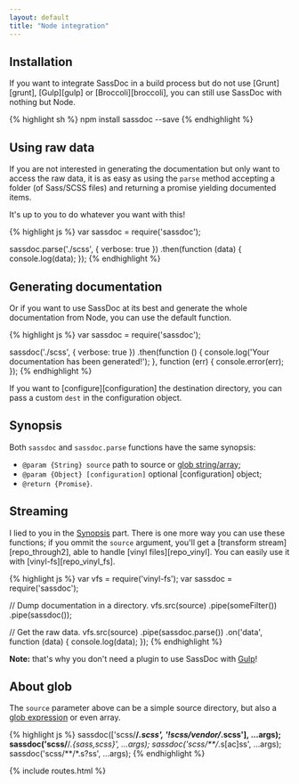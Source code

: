 ```yaml
---
layout: default
title: "Node integration"
---
```



## Installation

If you want to integrate SassDoc in a build process but do not use [Grunt][grunt], [Gulp][gulp] or [Broccoli][broccoli], you can still use SassDoc with nothing but Node.

{% highlight sh %}
npm install sassdoc --save
{% endhighlight %}

## Using raw data

If you are not interested in generating the documentation but only want to access the raw data, it is as easy as using the `parse` method accepting a folder (of Sass/SCSS files) and returning a promise yielding documented items.

It's up to you to do whatever you want with this!

{% highlight js %}
var sassdoc = require('sassdoc');

sassdoc.parse('./scss', { verbose: true })
  .then(function (data) {
    console.log(data);
  });
{% endhighlight %}

## Generating documentation

Or if you want to use SassDoc at its best and generate the whole documentation from Node, you can use the default function.

{% highlight js %}
var sassdoc = require('sassdoc');

sassdoc('./scss', { verbose: true })
  .then(function () {
    console.log('Your documentation has been generated!');
  }, function (err) {
    console.error(err);
  });
{% endhighlight %}

If you want to [configure][configuration] the destination directory, you can pass a custom `dest` in the configuration object.

## Synopsis

Both `sassdoc` and `sassdoc.parse` functions have the same synopsis:

* `@param {String} source` path to source or [glob string/array](#about-glob);
* `@param {Object} [configuration]` optional [configuration] object;
* `@return {Promise}`.

## Streaming

I lied to you in the [Synopsis](#synopsis) part. There is one more way you can use these functions; if you ommit the `source` argument, you'll get a [transform stream][repo_through2], able to handle [vinyl files][repo_vinyl]. You can easily use it with [vinyl-fs][repo_vinyl_fs].

{% highlight js %}
var vfs = require('vinyl-fs');
var sassdoc = require('sassdoc');

// Dump documentation in a directory.
vfs.src(source)
  .pipe(someFilter())
  .pipe(sassdoc());

// Get the raw data.
vfs.src(source)
  .pipe(sassdoc.parse())
  .on('data', function (data) {
    console.log(data);
  });
{% endhighlight %}

<p class="note  note--info">
  <strong>Note:</strong> that's why you don't need a plugin to use SassDoc with <a href="{{ site.data.routes.gulp }}">Gulp</a>!
</p>

## About glob

The `source` parameter above can be a simple source directory, but also
a [glob expression](https://github.com/isaacs/node-glob#glob-primer) or even array.

{% highlight js %}
sassdoc(['scss/**/*.scss', '!scss/vendor/*.scss'], ...args);
sassdoc('scss/**/*.{sass,scss}', ...args);
sassdoc('scss/**/*.s[ac]ss', ...args);
sassdoc('scss/**/*.s?ss', ...args);
{% endhighlight %}

{% include routes.html %}
